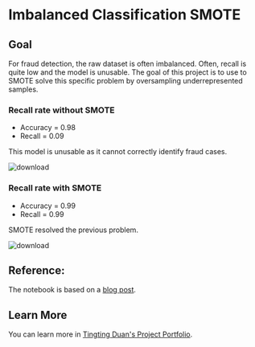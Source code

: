 # Imbalanced Classification SMOTE

## Goal

For fraud detection, the raw dataset is often imbalanced. Often, recall is quite low and the model is unusable. The goal of this project is to use to SMOTE solve this specific problem by oversampling underrepresented samples.

### Recall rate without SMOTE

- Accuracy = 0.98
- Recall = 0.09

This model is unusable as it cannot correctly identify fraud cases.

![download](https://user-images.githubusercontent.com/44503223/125883251-91982b1a-3561-4012-a63b-bf4600b4f25c.png)


### Recall rate with SMOTE

- Accuracy = 0.99
- Recall = 0.99

SMOTE resolved the previous problem. 

![download](https://user-images.githubusercontent.com/44503223/125883368-a0556fab-d522-4ba3-b9d9-ed1aa1e99b04.png)


## Reference:

The notebook is based on a [blog post](https://towardsdatascience.com/how-to-effortlessly-handle-class-imbalance-with-python-and-smote-9b715ca8e5a7).

## Learn More

You can learn more in [Tingting Duan's Project Portfolio](https://tingting0618.github.io).

